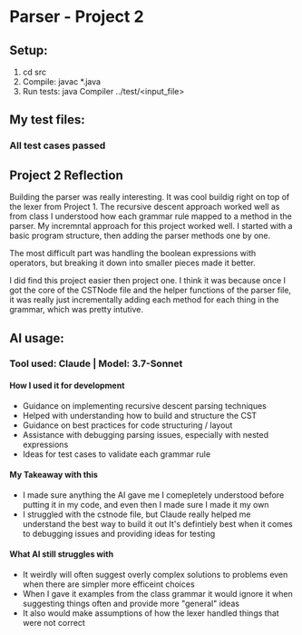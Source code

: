 # Parser - Project 2

## Setup:
1. cd src
2. Compile: javac *.java
3. Run tests: java Compiler ../test/<input_file>

## My test files:


### All test cases passed

## Project 2 Reflection
Building the parser was really interesting. It was cool buildig right on top of the lexer from Project 1. The recursive descent approach worked well as from class I understood how each grammar rule mapped to a method in the parser. My incremntal approach for this project worked well. I started with a basic program structure, then adding the parser methods one by one. 

 The most difficult part was handling the boolean expressions with operators, but breaking it down into smaller pieces made it better.

I did find this project easier then project one. I think it was because once I got the core of the CSTNode file and the helper functions of the parser file, it was really just incrementally adding each method for each thing in the grammar, which was pretty intutive.

## AI usage:

### Tool used: Claude | Model: 3.7-Sonnet

#### How I used it for development
- Guidance on implementing recursive descent parsing techniques
- Helped with understanding how to build and structure the CST
- Guidance on best practices for code structuring / layout
- Assistance with debugging parsing issues, especially with nested expressions
- Ideas for  test cases to validate each grammar rule

#### My Takeaway with this
- I made sure anything the AI gave me I comepletely understood before putting it in my code, and even then I made sure I made it my own
- I struggled with the cstnode file, but Claude really helped me understand the best way to build it out
It's defintiely best when it comes to debugging issues and providing ideas for testing

#### What AI still struggles with
- It weirdly will often suggest overly complex solutions to problems even when there are simpler more efficeint choices
- When I gave it examples from the class grammar it would ignore it when suggesting things often and provide more "general" ideas
- It also would make assumptions of how the lexer handled things that were not correct
